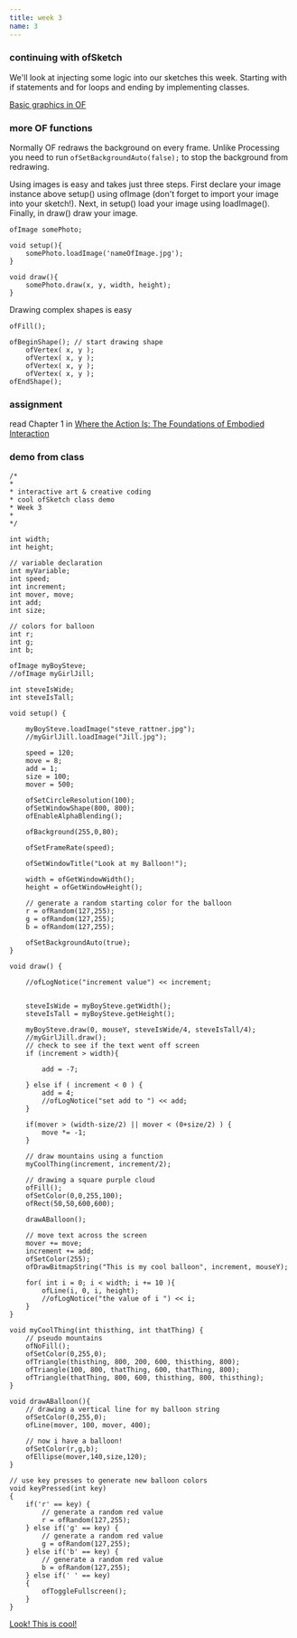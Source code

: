 ```yaml
---
title: week 3
name: 3
---
```


<h3 class="text-muted">continuing with ofSketch</h3>

We'll look at injecting some logic into our sketches this week. Starting with if statements and for loops and ending by implementing classes. 

<a href="http://www.slideshare.net/roxlu/openframeworks-007-graphics?ref=http://openframeworks.cc/tutorials/first%20steps/004_presentations.html"  target="_blank" class="inline" >Basic graphics in OF</a>

<h3 class="text-muted">more OF functions</h3>

Normally OF redraws the background on every frame. Unlike Processing you need to run `ofSetBackgroundAuto(false);` to stop the background from redrawing.

Using images is easy and takes just three steps. First declare your image instance above setup() using ofImage (don't forget to import your image into your sketch!). Next, in setup() load your image using loadImage(). Finally, in draw() draw your image.

	ofImage somePhoto;

	void setup(){
		somePhoto.loadImage('nameOfImage.jpg');
	}

	void draw(){
		somePhoto.draw(x, y, width, height);
	}

Drawing complex shapes is easy

	ofFill();
 
	ofBeginShape(); // start drawing shape
	    ofVertex( x, y );
	    ofVertex( x, y );
	    ofVertex( x, y );
	    ofVertex( x, y );
	ofEndShape();

<h3 class="text-muted">assignment</h3>
<p class="links">
	read Chapter 1 in <a href="{{site.url}}/media/pdfs/dourish-paul--where-the-action-is.pdf">Where the Action Is: The Foundations of Embodied Interaction</a>
</p>

<h3 class="text-muted">demo from class</h3>

	/*
	*
	* interactive art & creative coding
	* cool ofSketch class demo
	* Week 3
	*
	*/

	int width;
	int height;

	// variable declaration
	int myVariable;
	int speed;
	int increment;
	int mover, move;
	int add;
	int size;

	// colors for balloon
	int r;
	int g;
	int b;

	ofImage myBoySteve;
	//ofImage myGirlJill;

	int steveIsWide;
	int steveIsTall;

	void setup() {
	    
	    myBoySteve.loadImage("steve_rattner.jpg");
	    //myGirlJill.loadImage("Jill.jpg");

	    speed = 120;
	    move = 8;
	    add = 1;
	    size = 100;
	    mover = 500;
	    
	    ofSetCircleResolution(100);
		ofSetWindowShape(800, 800);
		ofEnableAlphaBlending();
		
		ofBackground(255,0,80);
		
		ofSetFrameRate(speed);
		
		ofSetWindowTitle("Look at my Balloon!");
		
		width = ofGetWindowWidth();
		height = ofGetWindowHeight();
		
		// generate a random starting color for the balloon
		r = ofRandom(127,255);
		g = ofRandom(127,255);
		b = ofRandom(127,255);
		
		ofSetBackgroundAuto(true);
	}

	void draw() {
	    
	    //ofLogNotice("increment value") << increment;
	    
	    
	    steveIsWide = myBoySteve.getWidth();
	    steveIsTall = myBoySteve.getHeight();
	    
	    myBoySteve.draw(0, mouseY, steveIsWide/4, steveIsTall/4);
	    //myGirlJill.draw();
	    // check to see if the text went off screen
		if (increment > width){
		    
		    add = -7;
		   
		} else if ( increment < 0 ) {
		    add = 4;
		    //ofLogNotice("set add to ") << add;
		}
		
		if(mover > (width-size/2) || mover < (0+size/2) ) {
		    move *= -1;   
		}
		
		// draw mountains using a function
		myCoolThing(increment, increment/2);	
		
		// drawing a square purple cloud
		ofFill();
		ofSetColor(0,0,255,100);
		ofRect(50,50,600,600);
		
		drawABalloon();
		
		// move text across the screen
		mover += move;
		increment += add;
		ofSetColor(255);
		ofDrawBitmapString("This is my cool balloon", increment, mouseY);
		
		for( int i = 0; i < width; i += 10 ){
		    ofLine(i, 0, i, height);
		    //ofLogNotice("the value of i ") << i;
		}	
	}

	void myCoolThing(int thisthing, int thatThing) {
	    // pseudo mountains
		ofNoFill();
		ofSetColor(0,255,0);
		ofTriangle(thisthing, 800, 200, 600, thisthing, 800);
		ofTriangle(100, 800, thatThing, 600, thatThing, 800);
		ofTriangle(thatThing, 800, 600, thisthing, 800, thisthing);
	}

	void drawABalloon(){
	    // drawing a vertical line for my balloon string
		ofSetColor(0,255,0);
		ofLine(mover, 100, mover, 400);
		
		// now i have a balloon!
		ofSetColor(r,g,b);
		ofEllipse(mover,140,size,120);
	}

	// use key presses to generate new balloon colors
	void keyPressed(int key)
	{
	    if('r' == key) {
	    	// generate a random red value
	    	r = ofRandom(127,255);
	   	} else if('g' == key) {
	    	// generate a random red value
	    	g = ofRandom(127,255);
	   	} else if('b' == key) {
	    	// generate a random red value
	    	b = ofRandom(127,255);
	   	} else if(' ' == key)
	    {
	        ofToggleFullscreen();
	    }
	}


[Look! This is cool!](http://www.creativeapplications.net/openframeworks/sharing-faces-seeing-yourself-reflected-in-the-image-of-others/)
